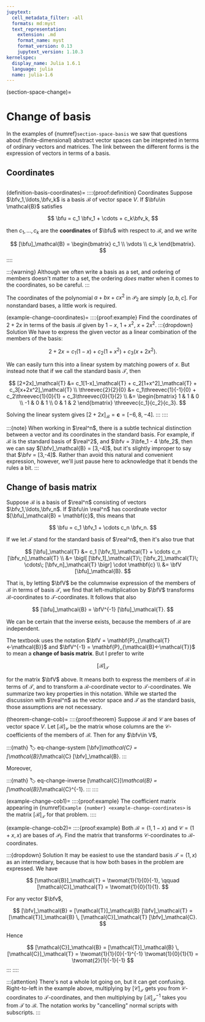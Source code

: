 ```yaml
---
jupytext:
  cell_metadata_filter: -all
  formats: md:myst
  text_representation:
    extension: .md
    format_name: myst
    format_version: 0.13
    jupytext_version: 1.10.3
kernelspec:
  display_name: Julia 1.6.1
  language: julia
  name: julia-1.6
---
```

(section-space-change)=
# Change of basis

In the examples of {numref}`section-space-basis` we saw that questions about (finite-dimensional) abstract vector spaces can be intepreted in terms of ordinary vectors and matrices. The link between the different forms is the expression of vectors in terms of a basis.

## Coordinates

```{index} ! coordinates
```

(definition-basis-coordinates)=
::::{proof:definition} Coordinates
Suppose $\bfv_1,\ldots,\bfv_k$ is a basis $\mathcal{B}$ of vector space $V$. If $\bfu\in \mathcal{B}$ satisfies

$$
\bfu = c_1 \bfv_1 + \cdots + c_k\bfv_k,
$$

then $c_1,\ldots,c_k$ are the **coordinates** of $\bfu$ with respect to $\mathcal{B}$, and we write

$$
[\bfu]_\mathcal{B} = \begin{bmatrix}
  c_1 \\ \vdots \\ c_k
\end{bmatrix}.
$$
::::

:::{warning}
Although we often write a basis as a set, and ordering of members doesn't matter to a set, the ordering *does* matter when it comes to the coordinates, so be careful. 
:::

The coordinates of the polynomial $a+bx+cx^2$ in $\mathcal{P}_2$ are simply $[a,b,c]$. For nonstandard bases, a little work is required.

(example-change-coordinates)=
::::{proof:example} 
Find the coordinates of $2+2x$ in terms of the basis $\mathcal{B}$ given by $1-x$, $1+x^2$, $x+2x^2$. 
:::{dropdown} Solution
We have to express the given vector as a linear combination of the members of the basis: 

$$
2+2x = c_1(1-x) + c_2(1+x^2) + c_3(x+2x^2).
$$

We can easily turn this into a linear system by matching powers of $x$. But instead note that if we call the standard basis $\mathcal{T}$, then

$$
[2+2x]_\mathcal{T} &= c_1[1-x]_\mathcal{T} + c_2[1+x^2]_\mathcal{T} + c_3[x+2x^2]_\mathcal{T} \\ 
\threevec{2}{2}{0} &= c_1\threevec{1}{-1}{0} + c_2\threevec{1}{0}{1} + c_3\threevec{0}{1}{2} \\ 
&= \begin{bmatrix}
  1 & 1 & 0 \\ -1 & 0 & 1 \\ 0 & 1 & 2
\end{bmatrix} \threevec{c_1}{c_2}{c_3}.
$$

Solving the linear system gives $[2+2x]_\mathcal{B} = \mathbf{c} = [-6,8,-4]$.
:::
::::

:::{note}
When working in $\real^n$, there is a subtle technical distinction between a vector and its coordinates in the standard basis. For example, if $\mathcal{B}$ is the standard basis of $\real^2$, and $\bfv = 3\bfe_1 - 4 \bfe_2$, then we can say $[\bfv]_\mathcal{B} = [3,-4]$, but it's slightly improper to say that $\bfv = [3,-4]$. Rather than avoid this natural and convenient expression, however, we'll just pause here to acknowledge that it bends the rules a bit.
:::

## Change of basis matrix

Suppose $\mathcal{B}$ is a basis of $\real^n$ consisting of vectors $\bfv_1,\ldots,\bfv_n$. If $\bfu\in \real^n$ has coordinate vector $[\bfu]_\mathcal{B} = \mathbf{c}$, this means that

$$
\bfu = c_1 \bfv_1 + \cdots c_n \bfv_n.
$$

If we let $\mathcal{T}$ stand for the standard basis of $\real^n$, then it's also true that

$$
[\bfu]_\mathcal{T} &= c_1 [\bfv_1]_\mathcal{T} + \cdots c_n [\bfv_n]_\mathcal{T} \\ 
&= \bigl[ [\bfv_1]_\mathcal{T}\; [\bfv_2]_\mathcal{T}\;  \cdots\; [\bfv_n]_\mathcal{T} \bigr] \cdot \mathbf{c} \\ 
&= \bfV [\bfu]_\mathcal{B}.
$$

That is, by letting $\bfV$ be the columnwise expression of the members of $\mathcal{B}$ in terms of basis $\mathcal{T}$, we find that left-multiplication by $\bfV$ transforms $\mathcal{B}$-coordinates to $\mathcal{T}$-coordinates. It follows that also

$$
[\bfu]_\mathcal{B} = \bfV^{-1} [\bfu]_\mathcal{T}.
$$

We can be certain that the inverse exists, because the members of $\mathcal{B}$ are independent.

The textbook uses the notation $\bfV = \mathbf{P}_{\mathcal{T}←\mathcal{B}}$ and $\bfV^{-1} = \mathbf{P}_{\mathcal{B}←\mathcal{T}}$ to mean a **change of basis matrix**. But I prefer to write

$$
[\mathcal{B}]_\mathcal{T}
$$

for the matrix $\bfV$ above. It means both to express the members of $\mathcal{B}$ in terms of $\mathcal{T}$, and to transform a $\mathcal{B}$-coordinate vector to $\mathcal{T}$-coordinates. We summarize two key properties in this notation. While we started the discussion with $\real^n$ as the vector space and $\mathcal{T}$ as the standard basis, those assumptions are not necessary.

(theorem-change-cob)=
::::{proof:theorem} 
Suppose $\mathcal{B}$ and $\mathcal{C}$ are bases of vector space $V$. Let $[\mathcal{B}]_\mathcal{C}$ be the matrix whose columns are the $\mathcal{C}$-coefficients of the members of $\mathcal{B}$. Then for any $\bfv\in V$, 

:::{math}
:label: eq-change-system
 [\bfv]_\mathcal{C} = [\mathcal{B}]_\mathcal{C} [\bfv]_\mathcal{B}.
:::

Moreover,

:::{math}
:label: eq-change-inverse
[\mathcal{C}]_\mathcal{B} = [\mathcal{B}]_\mathcal{C}^{-1}.
:::
::::

(example-change-cob1)=
::::{proof:example} 
The coefficient matrix appearing in {numref}`Example {number} <example-change-coordinates>` is the matrix $[\mathcal{B}]_\mathcal{T}$ for that problem.
::::

(example-change-cob2)=
::::{proof:example} 
Both $\mathcal{B}=(1,1-x)$ and $\mathcal{C}=(1+x,x)$ are bases of $\mathcal{P}_1$. Find the matrix that transforms $\mathcal{C}$-coordinates to $\mathcal{B}$-coordinates.

:::{dropdown} Solution
It may be easiest to use the standard basis $\mathcal{T}=(1,x)$ as an intermediary, because that is how both bases in the problem are expressed. We have

$$
[\mathcal{B}]_\mathcal{T} = \twomat{1}{1}{0}{-1}, \qquad [\mathcal{C}]_\mathcal{T} = \twomat{1}{0}{1}{1}.
$$

For any vector $\bfv$,

$$
[\bfv]_\mathcal{B} = [\mathcal{T}]_\mathcal{B} [\bfv]_\mathcal{T} =  [\mathcal{T}]_\mathcal{B} \, [\mathcal{C}]_\mathcal{T} [\bfv]_\mathcal{C}.
$$

Hence

$$
[\mathcal{C}]_\mathcal{B} = [\mathcal{T}]_\mathcal{B} \, [\mathcal{C}]_\mathcal{T} = \twomat{1}{1}{0}{-1}^{-1} \twomat{1}{0}{1}{1} = \twomat{2}{1}{-1}{-1}
$$
:::
::::

:::{attention}
There's not a whole lot going on, but it can get confusing. Right-to-left in the example above, multiplying by $[\mathcal{C}]_\mathcal{T}$ gets you from $\mathcal{C}$-coordinates to $\mathcal{T}$-coordinates, and then multiplying by $[\mathcal{B}]_\mathcal{T}^{-1}$ takes you from $\mathcal{T}$ to $\mathcal{B}$. The notation works by "cancelling" normal scripts with subscripts. 
:::